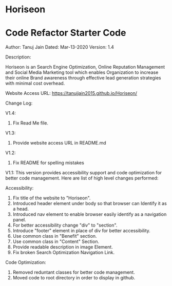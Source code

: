 # Horiseon
# Code Refactor Starter Code

Author: Tanuj Jain
Dated: Mar-13-2020
Version: 1.4

Description:

Horiseon is an Search Engine Optimization, Online Reputation Management and Social Media Marketing tool which enables Organization to increase their online Brand awareness through effective lead generation strategies with minimal cost overhead. 

Website Access URL:
https://tanujjain2015.github.io/Horiseon/

Change Log: 

V1.4:
1. Fix Read Me file. 

V1.3:
1. Provide website access URL in README.md

V1.2:
1. Fix README for spelling mistakes

V1.1: 
This version provides accessibility support and code optimization for better code management. Here are list of high level changes performed:  

Accessibility: 
1.  Fix title of the website to "Horiseon".
2.  Introduced header element under body so that browser can Identify it as a head.
3.  Introduced nav element to enable browser easily identify as a navigation panel.
4.  For better accessibility change "div" to "section".
5.  Introduce "footer" element in place of div for better accessibility.
6.  Use common class in "Benefit" section.
7.  Use common class in "Content" Section.
8.  Provide readable description in image Element.
9.  Fix broken Search Optimization Navigation Link. 

Code Optimization:
1. Removed reduntant classes for better code management. 
2. Moved code to root directory in order to display in github.

